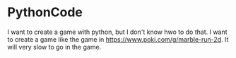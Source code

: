 # PythonCode
I want to create a game with python, but I don't know hwo to do that. I want to create a game like the game in https://www.poki.com/g/marble-run-2d.
It will very slow to go in the game.
